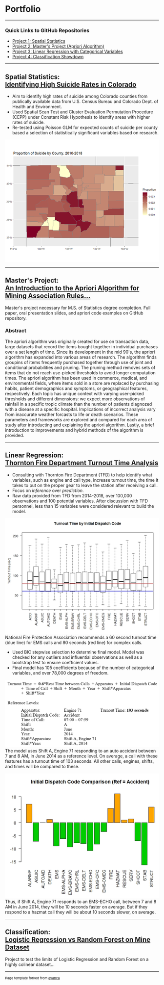 # Portfolio

---

### Quick Links to GitHub Repositories
* [Project 1: Spatial Statistics](https://github.com/Emma-M-Collins/spatial_stats)
* [Project 2: Master's Project (Apriori Algorithm)](https://github.com/Emma-M-Collins/apriori)
* [Project 3: Linear Regression with Categorical Variables](https://github.com/Emma-M-Collins/turnout_time)
* [Project 4: Classification Showdown](https://github.com/Emma-M-Collins/classification)

---

## Spatial Statistics:<br>[Identifying High Suicide Rates in Colorado](https://github.com/Emma-M-Collins/spatial_stats)
* Aim to identify high rates of suicide among Colorado counties from publically available data from U.S. Census Bureau and Colorado Dept. of Health and Environment.
* Used Spatial Scan Test and Cluster Evaluation Permutation Procedure (CEPP) under Constant Risk Hypothesis to identify areas with higher rates of suicide.
* Re-tested using Poisson GLM for expected counts of suicide per county based a selection of statistically significant variables based on research.

![](https://github.com/Emma-M-Collins/spatial_stats/blob/main/suicide_proportion.png)

---

## Master's Project:<br>[An Introduction to the Apriori Algorithm for Mining Association Rules...](https://github.com/Emma-M-Collins/apriori)
Master's project necessary for M.S. of Statistics degree completion.  Full paper, oral presentation slides, and apriori code examples on GitHub repository.

### Abstract
The apriori algorithm was originally created for use on transaction data, large datasets that record the items bought together in individual purchases over a set length of time.  Since its development in the mid 90's, the apriori algorithm has expanded into various areas of research.  The algorithm finds groupins of items frequently purchased together through use of joint and conditional probabilities and pruning.  The pruning method removes sets of items that do not reach use-picked thresholds to avoid longer computation times.  The apriori algorithm has been used in commerce, medical, and environmental fields, where items sold in a store are replaced by purchasing habits, patient demographics and symptoms, or geographical features, respectively.  Each topic has unique context with varying user-picked thresholds and different dimensions: we expect more observations of rainfall in a specific tropic climate than the number of patients diagnozed with a disease at a specific hospital.  Implications of incorrect analysis vary from inaccurate weather forcasts to life or death scenarios.  These parameters and frameworks are explored and compared for each area of study after introducting and explaining the apriori algorithm.  Lastly, a brief introduction to improvements and hybrid methods of the algorithm is provided.

---

## Linear Regression:<br>[Thornton Fire Department Turnout Time Analysis](https://github.com/Emma-M-Collins/turnout_time)

* Consulting with Thornton Fire Department (TFD) to help identify what variables, such as engine and call type, increase turnout time, the time it takes to put on the proper gear to leave the station after receiving a call.  
* Focus on *inference* over *prediction*.
* Raw data provided from TFD from 2014-2018, over 100,000 observations and 100 potential variables.  After discussion with TFD personnel, less than 15 variables were considered relevant to build the model.

![](https://github.com/Emma-M-Collins/turnout_time/blob/main/CallBox.png)
National Fire Protection Association recommends a 60 second turnout time (blue line) for EMS calls and 80 seconds (red line) for complex calls.

* Used BIC stepwise selection to determine final model.  Model was checked for any outliers and influential observations as well as a bootstrap test to ensure coefficient values.
* Final model has 105 coefficients because of the number of categorical variables, and over 78,000 degrees of freedom.

![](https://github.com/Emma-M-Collins/turnout_time/blob/main/FinalModel.png)
The model uses Shift A, Engine 71 responding to an auto accident between 7 and 8 AM, in June 2014 as a reference level.  On average, a call with these features has a turnout time of 103 seconds.  All other calls, engines, shifts, and times will be compared to these. 

![](https://github.com/Emma-M-Collins/turnout_time/blob/main/CallCoeff.png)
Thus, if Shift A, Engine 71 responds to an EMS-ECHO call, between 7 and 8 AM in June 2014, they will be 10 seconds faster on average.  But if they respond to a hazmat call they will be about 10 seconds slower, on average. 

---

## Classification:<br>[Logistic Regression vs Random Forest on Mine Dataset](https://github.com/Emma-M-Collins/classification)
Project to test the limits of Logistic Regression and Random Forest on a highly colinear dataset...


---
<p style="font-size:11px">Page template forked from <a href="https://github.com/evanca/quick-portfolio">evanca</a></p>
<!-- Remove above link if you don't want to attibute -->
